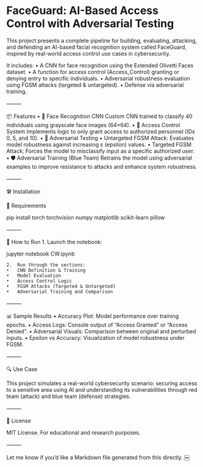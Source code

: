 # FaceGuard: AI-Based Access Control with Adversarial Testing

This project presents a complete pipeline for building, evaluating, attacking, and defending an AI-based facial recognition system called FaceGuard, inspired by real-world access control use cases in cybersecurity.

It includes:
	•	A CNN for face recognition using the Extended Olivetti Faces dataset.
	•	A function for access control (Access_Control) granting or denying entry to specific individuals.
	•	Adversarial robustness evaluation using FGSM attacks (targeted & untargeted).
	•	Defense via adversarial training.

⸻

📦 Features
	•	🧠 Face Recognition CNN
Custom CNN trained to classify 40 individuals using grayscale face images (64×64).
	•	🔐 Access Control System
Implements logic to only grant access to authorized personnel (IDs 0, 5, and 10).
	•	🧪 Adversarial Testing
	•	Untargeted FGSM Attack: Evaluates model robustness against increasing ε (epsilon) values.
	•	Targeted FGSM Attack: Forces the model to misclassify input as a specific authorized user.
	•	🛡 Adversarial Training (Blue Team)
Retrains the model using adversarial examples to improve resistance to attacks and enhance system robustness.

⸻

🛠 Installation

🔧 Requirements

pip install torch torchvision numpy matplotlib scikit-learn pillow


⸻

🚀 How to Run
	1.	Launch the notebook:

jupyter notebook CW.ipynb


	2.	Run through the sections:
	•	CNN Definition & Training
	•	Model Evaluation
	•	Access Control Logic
	•	FGSM Attacks (Targeted & Untargeted)
	•	Adversarial Training and Comparison

⸻

📊 Sample Results
	•	Accuracy Plot: Model performance over training epochs.
	•	Access Logs: Console output of “Access Granted” or “Access Denied”.
	•	Adversarial Visuals: Comparison between original and perturbed inputs.
	•	Epsilon vs Accuracy: Visualization of model robustness under FGSM.

⸻

🔍 Use Case

This project simulates a real-world cybersecurity scenario: securing access to a sensitive area using AI and understanding its vulnerabilities through red team (attack) and blue team (defense) strategies.

⸻

📜 License

MIT License.
For educational and research purposes.

⸻

Let me know if you’d like a Markdown file generated from this directly. ￼

